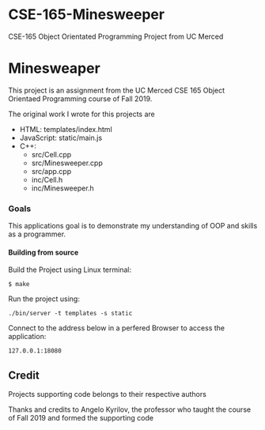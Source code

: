 # CSE-165-Minesweeper
CSE-165 Object Orientated Programming Project from UC Merced
<!DOCTYPE html><html><head><meta charset="utf-8"><title>Minesweeper.md</title><style></style></head><body id="preview">
<h1 class="code-line" data-line-start=0 data-line-end=1><a id="Minesweaper_0"></a>Minesweaper</h1>
<p class="has-line-data" data-line-start="2" data-line-end="3">This project is an assignment from the UC Merced CSE 165 Object Orientaed Programming course of Fall 2019.</p>
<p class="has-line-data" data-line-start="4" data-line-end="5">The original work I wrote for this projects are</p>
<ul>
<li class="has-line-data" data-line-start="5" data-line-end="6">HTML: templates/index.html</li>
<li class="has-line-data" data-line-start="6" data-line-end="7">JavaScript: static/main.js</li>
<li class="has-line-data" data-line-start="7" data-line-end="14">C++:
<ul>
<li class="has-line-data" data-line-start="8" data-line-end="9">src/Cell.cpp</li>
<li class="has-line-data" data-line-start="9" data-line-end="10">src/Minesweeper.cpp</li>
<li class="has-line-data" data-line-start="10" data-line-end="11">src/app.cpp</li>
<li class="has-line-data" data-line-start="11" data-line-end="12">inc/Cell.h</li>
<li class="has-line-data" data-line-start="12" data-line-end="14">inc/Minesweeper.h</li>
</ul>
</li>
</ul>
<h3 class="code-line" data-line-start=14 data-line-end=15><a id="Goals_14"></a>Goals</h3>
<p class="has-line-data" data-line-start="15" data-line-end="16">This applications goal is to demonstrate my understanding of OOP and skills as a programmer.</p>
<h4 class="code-line" data-line-start=17 data-line-end=18><a id="Building_from_source_17"></a>Building from source</h4>
<p class="has-line-data" data-line-start="18" data-line-end="19">Build the Project using Linux terminal:</p>
<pre><code class="has-line-data" data-line-start="20" data-line-end="22" class="language-sh">$ make
</code></pre>
<p class="has-line-data" data-line-start="22" data-line-end="23">Run the project using:</p>
<pre><code class="has-line-data" data-line-start="24" data-line-end="26" class="language-sh">./bin/server -t templates <span class="hljs-operator">-s</span> static
</code></pre>
<p class="has-line-data" data-line-start="26" data-line-end="27">Connect to the address below in a perfered Browser to access the application:</p>
<pre><code class="has-line-data" data-line-start="28" data-line-end="30" class="language-sh"><span class="hljs-number">127.0</span>.<span class="hljs-number">0.1</span>:<span class="hljs-number">18080</span>
</code></pre>
<h2 class="code-line" data-line-start=31 data-line-end=32><a id="Credit_31"></a>Credit</h2>
<p class="has-line-data" data-line-start="33" data-line-end="34">Projects supporting code belongs to their respective authors</p>
<p class="has-line-data" data-line-start="35" data-line-end="36">Thanks and credits to Angelo Kyrilov, the professor who taught the course of Fall 2019 and formed the supporting code</p>
</body></html>
